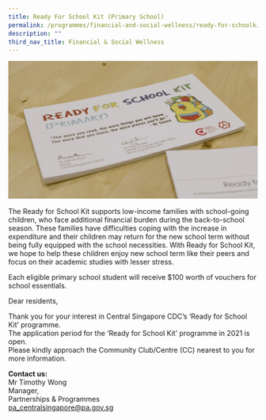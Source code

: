 ```yaml
---
title: Ready For School Kit (Primary School)
permalink: /programmes/financial-and-social-wellness/ready-for-schoolkit-primaryschool/
description: ""
third_nav_title: Financial & Social Wellness
---
```

![Ready for School Kit (Primary)](/images/Programmes/rfsk-(pri).png)

The Ready for School Kit supports low-income families with school-going children, who face additional financial burden during the back-to-school season. These families have difficulties coping with the increase in expenditure and their children may return for the new school term without being fully equipped with the school necessities. With Ready for School Kit, we hope to help these children enjoy new school term like their peers and focus on their academic studies with lesser stress.

Each eligible primary school student will receive $100 worth of vouchers for school essentials.

Dear residents,  
  
Thank you for your interest in Central Singapore CDC’s ‘Ready for School Kit’ programme.  
The application period for the ‘Ready for School Kit’ programme in 2021 is open.  
Please kindly approach the Community Club/Centre (CC) nearest to you for more information.

**Contact us:**  
Mr Timothy Wong  
Manager,   
Partnerships & Programmes  
[pa\_centralsingapore@pa.gov.sg](mailto:pa_centralsingapore@pa.gov.sg)